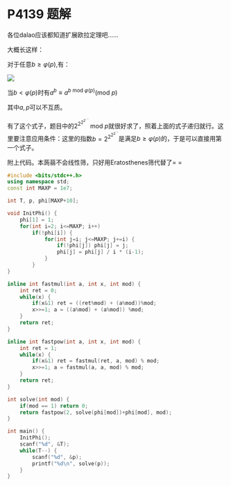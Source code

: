 # P4139 题解

各位dalao应该都知道扩展欧拉定理吧……

大概长这样：

对于任意$b \geq \varphi(p)$,有：

![](https://www.zhihu.com/equation?tex=a^b%20\equiv%20a^{b\text{%20mod%20}\varphi(p)%20%2B%20\varphi(p)}%20(\text{mod%20}p))

当$b < \varphi(p)$时有$a^b \equiv a^{b \text{ mod } \varphi(p)} (\text{mod } p)$


其中$a,p$可以不互质。

  
有了这个式子，题目中的$2^{2^{2^{2^{\cdots}}}} \text { mod } p$就很好求了，照着上面的式子递归就行。这里要注意应用条件：这里的指数$b=2^{2^{2^{2^{\cdots}}}}$是满足$b \geq \varphi(p)$的，于是可以直接用第一个式子。

  
附上代码。本蒟蒻不会线性筛，只好用Eratosthenes筛代替了= =


```cpp
#include <bits/stdc++.h>
using namespace std;
const int MAXP = 1e7;

int T, p, phi[MAXP+10];

void InitPhi() {
    phi[1] = 1; 
    for(int i=2; i<=MAXP; i++)
        if(!phi[i]) {
            for(int j=i; j<=MAXP; j+=i) {
                if(!phi[j]) phi[j] = j; 
                phi[j] = phi[j] / i * (i-1);
            }
        }
}

inline int fastmul(int a, int x, int mod) {
    int ret = 0;
    while(x) {
        if(x&1) ret = ((ret%mod) + (a%mod))%mod;
        x>>=1; a = ((a%mod) + (a%mod)) %mod;
    }
    return ret;
}

inline int fastpow(int a, int x, int mod) {
    int ret = 1;
    while(x) {
        if(x&1) ret = fastmul(ret, a, mod) % mod;
        x>>=1; a = fastmul(a, a, mod) % mod;
    }
    return ret;
}

int solve(int mod) {
    if(mod == 1) return 0;
    return fastpow(2, solve(phi[mod])+phi[mod], mod);
}

int main() {
    InitPhi();
    scanf("%d", &T);
    while(T--) {
        scanf("%d", &p);
        printf("%d\n", solve(p));
    }
}
```
